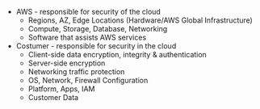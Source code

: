 - AWS - responsible for security of the cloud
	- Regions, AZ, Edge Locations (Hardware/AWS Global Infrastructure)
	- Compute, Storage, Database, Networking
	- Software that assists AWS services
- Costumer - responsible for security in the cloud
	- Client-side data encryption, integrity & authentication
	- Server-side encryption
	- Networking traffic protection
	- OS, Network, Firewall Configuration
	- Platform, Apps, IAM
	- Customer Data